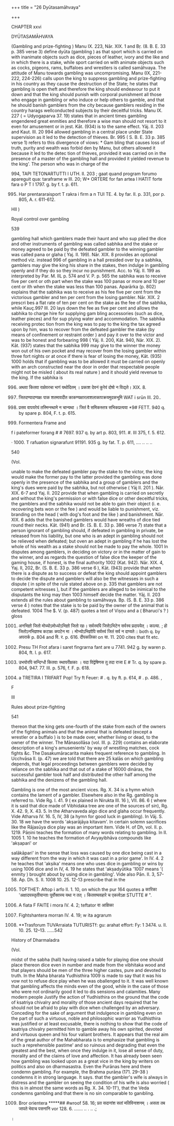 +++
title = "26 Dyūtasamāhvaya"

+++

CHAPTER xxvi 

DYŪTASAMĀHVAYA 

(Gambling and prize-fighting ) Manu IX. 223, Nār. XIX. 1 and Bṛ. (8. B. E. 33 p. 385 verse 3) define dyūta (gambling ) as that sport which is carried on with inanimate objects such as dice, pieces of leather, ivory and the like and in which there is a stake, while sport carried on with animate objects such as cocks, pigeons, rams, buffaloes and wrestlers is called samāhvaya. The attitude of Manu towards gambling was uncompromising. Manu (IX, 221-222, 224-226) calls upon the king to suppress gambling and prize-fighting in his country as they cause the destruction of the State; he states that gambling is open theft and therefore the king should endeavour to put it down and that the king should punish with corporal punishment all those who engage in gambling or who induce or help others to gamble, and that he should banish gamblers from the city because gamblers residing in the country harags wellconducted subjects by their deceitful tricks. Manu IX. 227 ( = Udyogaparva 37. 19) states that in ancient times gambling engendered great enmities and therefore a wise man should not resort to it even for amusement or in jest. Kāt. (934) is to the same effect. Yāj. II. 203 and Kaut. III. 20 994 allowed gambling in a central place under State supervision as it led to the detection of thieves. Br. 995 ( S. B. E. 33 p. 385 verse 1) refers to this divergence of viows: * Gam bling that causes loss of truth, purity and wealth was forbid den by Manu, but others allowed it because it led to the detec tion of thieves, provided it was carried on in the presence of a master of the gambling hall and provided it yielded revenue to the king'. The person who was in charge of the 

994, TAPI TETONARTUTTI I UTH. II. 203 ; gaat quand program forumo apareguit qua: taraframe w III. 20; W* ORTERE for fan artea I HATIT forte fara o P T I 1797. g. by f. t. p. 611. 

995. Har prentararaisport T rakra i firm a n TUI TE. 4. by far. II. p. 331, por p. 805, A. r. 611-612. 

HII ) 

Royal control over gambling 

539 

gambling hall which gamblers made their haunt and who sup plied the dice and other instruments of gambling was called sabhika and the stake or money agreed to be paid by the defeated gambler to the winning gambler was called pana or glaha ( Yaj. II. 199). Nār. XIX. 8 provides an optional method viz. instead 996 of gambling in a hall presided over by a sabhika, gamblers may give the king his share in the stakes, then indulge in gambling openly and if they do so they incur no punishment. Acc. to Yāj. II. 199 as interpreted by Par. M. IIL p. 574 and V. P. p. 565 the sabhika was to receive five per cent or oth part when the stake was 100 panas or more and 10 per cent or ith when the stake was less than 100 panas. Aparārka (p. 802) explains that the sabhika was to receive as his fee five per cent from the victorious gambler and ten per cent from the losing gambler. Nār. XIX. 2 prescri bes a flat rate of ten per cent on the stake as the fee of the sabhika, while Kauç.997 III. 20 lays down the fee as five per cent and allows the sabhika to charge hire for supplying gam bling accessories (such as dice, leather pieces) and for sup plying water and accommodation. The sabhika receiving protec tion from the king was to pay to the king the tax agreed upon by him, was to recover from the defeated gambler the stake (by means of confinement or restraint order ) and pay it over to the victor and was to be honest and forbearing 998 ( Yāj. II. 200, Kāt. 940, Nār. XIX. 2). Kāt. (937) states that the sabhika 999 may give to the winner the money won out of his own pocket and may recover from the losing gambler within three fort nights or at once if there is fear of losing the money, Kāt. (935) 1000 holds that if gambling was to be allowed it must be carried on openly with an arch constructed near the door in order that respectable people might not be misled ( about its real nature ) and it should yield revenue to the king. If the sabhika is 

996. अथवा कितवा राक्षेवरचा भागं यथोदितम् । प्रकाश देवनं कुरेवं दोषो न विद्यते। XIX. 8. 

997. जितदण्यादण्यक्षः पाक शतमावदीत काकण्यक्षारलाशलाकापक्रयमुदकभूमि WAT i srūn III. 20.. 

998. प्रसव वापयरेयं तस्मिन्स्थामे न चान्यथा । जितं वै समिकस्तत्र सभिकप्रत्यया *9\# FETT. 940 q. by spare p. 804, F. t. p. 615. 

999. Formentera Frame and 

f i pateformer forang \# \# 7697. 937 q. by art p. 803, 911. \#. III 375, f. 5. 612. 

· 1000. T rafuation signarafunt 91191. 935 g. by fat. T. p. 611, .... .. .. .. 

540 



(Vol. 

unable to make the defeated gambler pay the stake to the victor, the king would make the former pay to the latter provided the gambling was done openly in the presence of the sabhika and a group of gamblers and the king's dues were paid by the sabhika, but not otherwise ( Yāj II. 201 ). Nār. XIX. 6-7 and Yaj. II. 202 provide that when gambling is carried on secretly and without the king's permission or with false dice or other deceitful tricks, the gamblers and the sabhika would not be able to gain their object (i. e. recovering bets won or the fee ) and would be liable to punishment, viz. branding on the head ( with dog's foot and the like ) and banishment. Nār. XIX. 6 adds that the banished gamblers would have wreaths of dice tied round their necks. Kāt. (941) and Br. (S. B. E. 33 p. 386 verse 7) state that a person ignorant of gambling should, if defeated in gambling in private, be released from his liability, but one who is an adept in gambling should not be relieved when defeated; but oven an adept in gambling if he has lost the whole of his wealth as a stake should not be made to pay the whole. 1001 In disputes among gamblers, in deciding on victory or in the matter of gain to the winner, and as regards the question of false dice the keeper of the gaming house, if honest, is the final authority 1002 (Kat. 942). Nār. XIX. 4, Yaj. II, 202, Br. (S. B. E. 33 p. 386 verse 6 ), Kāt. (943) provide that when there is a dispute as to success or defeat the king should appoint gamblers to decide the dispute and gamblers will also be the witnesses in such a dispute ( in spite of the rule stated above on p. 335 that gamblers are not competent witnesses ), but if the gamblers are alleged to be inimical to the disputants the king may then 1003 himself decide the matter. Yāj. II. 203 extends all the rules about gambling to samāhvaya. Bp. (S. B. E. 33 p. 386 verse 4 ) notes that the stake is to be paid by the owner of the animal that is defeated. 1004 The $. V. (p. 487) quotes a text of Viṣṇu and a ( Bharuci's ? ) gloss 

1001. अनभिज्ञो जितो मोच्योऽमोध्योऽभिज्ञो जितो रहः। सर्वस्वपि जिसेऽभिटेन सर्वस्व प्रदापयेत् । काल्या. ; हो जितोऽनभिज्ञश्च कटाक्षः कपटेन मा । मोभ्योऽभिज्ञोपि सर्वस्वं जितं सर्व न दाप्यते :: both q. by अपरार्क p. 804 and वि. र. p. 616. दीपकलिका on या. 11. 200 cites that fit etc. 

1002. Presu TH Frot afara i saret fingrarna fant are u 7741. 942 g. by waren p. 804, ft. I. p. 617. 

1003. उभयोरपि सन्दिग्धौ कितवाः स्थापरीक्षकाः । यदा विद्वेषिणस तु तदा राजा E \# Tr. q. by spare p. 804, 947. 77. III. p. 576, f. F. p. 618. 

1004. a TRETIRA I TRIFART Pop! Try ft Feuer: \# . q. by ft. p. 614, \# . p. 486. , 

F 

III 

Rules about prize-fighting 

541 

thereon that the king gets one-fourth of the stake from each of the owners of the fighting animals and that the animal that is defeated (except a wrestler or a buffalo ) is to be made over, whether living or dead, to the owner of the winner. The Mānasollāsa (vol. III. p. 229) contains an elaborate description of a king's amusenients' by way of wrestling matches, cock fights &c. The Dasakumāracarita makes frequent reference to gambling. In Ucchvāsa II. (p. 47) we are told that there are 25 kalās on which gambling depends, that legal proceedings between gamblers were decided by reliance on the sabhika and that out of a stake of 16000 dināras, the successful gambler took half and distributed the other half among the sabhika and the denizens of the gambling hall. 

Gambling is one of the most ancient vices. Rg. X. 34 is a hymn which contains the lament of a gambler. Elsewhere also in the Rg. gambling is referred to. Vide Rg. I. 41. 9 ( ex plained in Nirukta III. 16 ), VII. 86. 6 ( where it is said that dice made of Vibhidaka tree are one of the sources of sin), Rg. X. 42. 9, X. 43. 5. In the Atharvaveda algo dice and glaha occur frequently. Vide Atharva IV. 16. 5, IV, 38 (a hymn for good luck in gambling). In Vāj. S. 30. 18 we have the words 'akṣarājāya kitavam'. In certain solemn sacrifices like the Rājasūya dice play was an important item. Vide H. of Dh, vol. II. p. 1219. Pāṇini teaches the formation of many words relating to gambling. In II. 1005 1. 10 he teaches the formation of Avyayibhāva compounds like 'akṣapari' or 

salākāpari' in the sense that loss was caused by one dice being cast in a way different from the way in which it was cast in a prior game'. In IV. 4. 2 he teaches that 'akṣika' means one who uses dice in gambling or wins by using 1006 dice and in IV, 4. 19 he states that 'akṣadyūtika '1007 means '( enmity ) brought about by using dice in gambling'. Vide also Pān. II. 3, 57-58. Ap. Dh. S. II. 1008 10. 25. 12-13 prescribe that in the 

1005. TOFTHET: Aftop i arfo II. 1. 10, on which the pur 164 quotes a कारिका 'अक्षादयस्तृतीयान्ताः पूर्वोक्तस्य यथा न तत् । कितवष्यवहारे च एकत्वेऽक्ष STUTTE \# ". 

1006. A fiata F FAITE i mora IV. 4. 2; teftator वा आक्षिका 

1007. Fightshantera morran IV. 4. 19; w ita agrarum 

1008. **Trasforum TUVArraiata TUTURISTf: gu: arahat effort: Fy: 1 3474. u. II. 10. 25. 12–13. ......542 

History of Dharmaladra 

(Vol. 

midst of the sabha (hall) having raised a table for playing dioe one should place thereon dice even in number and made from the vibhitaka wood and that players should be men of the three higher castes, pure and devoted to truth. In the Maha bharata Yudhisthira 1009 is made to say that it was his vow not to refuse dice play when he was oballenged to it. It was well known that gambling affects the minds even of the good, while in the case of those who were not ordinarily good it led to dis sensions and calamities. Many modern people Justify the action of Yudhisthira on the ground that the code of ksatriya chivalry and morality of those ancient days required that he should not be afraid to play with dice when challenged by an adversary. Conceding for the sake of argument that indulgence in gambling even on the part of such a virtuous, noble and philosophic warrior as Yudhisthira was justified or at least excusable, there is nothing to show that the code of ksatriya chivalry permitted him to gamble away his own spirited, devoted and virtuous queen and his four valiant brothers. It appears that the real aim of the great author of the Mahabharata is to emphasize that gambling is such a reprehensible pastime' and so ruinous and degrading that even the greatest and the best, when once they indulge in it, lose all sense of duty, morality and of the claims of love and affection. It has already been seen how gambling was looked upon as a great vice in the king by writers on politics and also on dharmasastra. Even the Purānas here and there condemn gambling. For example, the Brahma purāṇa (171. 29–38 ) condemns it in strong language. It says. that the gambler's wife is always in distress and the gambler on seeing the condition of his wife is also worried ( this is in almost the same words as Rg. X. 34. 10-11'), that the Veda condemns gambling and that there is no sin comparable to ganıbling. 

1009. Bror orientera *****\#\# \#wroof 58. 16; प्रत सदानांश सतां मतिविनाशनम् । असता तब जापते भेवाच पसनानि vor 128. 6. ....... .. . .. .; 

। 

